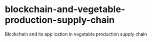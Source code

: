 # blockchain-and-vegetable-production-supply-chain
Blockchain and its application in vegetable production supply chain

